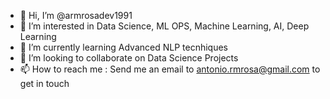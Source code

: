 - 👋 Hi, I’m @armrosadev1991
- 👀 I’m interested in Data Science, ML OPS, Machine Learning, AI, Deep Learning  
- 🌱 I’m currently learning Advanced NLP tecnhiques
- 💞️ I’m looking to collaborate on Data Science Projects
- 📫 How to reach me :
    Send me an email to antonio.rmrosa@gmail.com to get in touch

<!---
armrosadev1991/armrosadev1991 is a ✨ special ✨ repository because its `README.md` (this file) appears on your GitHub profile.
You can click the Preview link to take a look at your changes.
--->
